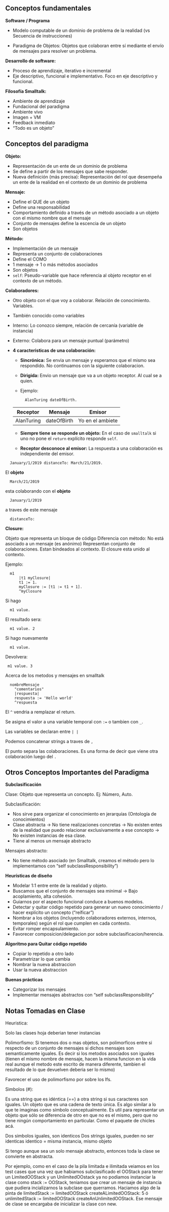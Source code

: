 ## **Conceptos fundamentales**

**Software / Programa**

- Modelo computable de un dominio de problema de la realidad (vs Secuencia de instrucciones)

- Paradigma de Objetos: Objetos que colaboran entre sí mediante el envío de mensajes para resolver un problema.

**Desarrollo de software:**

- Proceso de aprendizaje, iterativo e incremental
- Eje descriptivo, funcional e implementativo. Foco en eje descriptivo y funcional.

**Filosofía Smalltalk:**
- Ambiente de aprendizaje
- Fundacional del paradigma
- Ambiente vivo
- Imagen + VM
- Feedback inmediato
- “Todo es un objeto”

## **Conceptos del paradigma**

**Objeto:**

- Representación de un ente de un dominio de problema
- Se define a partir de los mensajes que sabe responder.
- Nueva definición (más precisa): Representación del rol que desempeña un ente de la realidad en el contexto de un dominio de problema

**Mensaje:**

- Define el QUE de un objeto
- Define una responsabilidad
- Comportamiento definido a través de un método asociado a un objeto con el mismo nombre que el mensaje
- Conjunto de mensajes define la escencia de un objeto
- Son objetos

**Método:**

- Implementación de un mensaje
- Representa un conjunto de colaboraciones
- Define el COMO
- 1 mensaje -> 1 o más métodos asociados
- Son objetos
- ```self```: Pseudo-variable que hace referencia al objeto receptor en el contexto de un método.

**Colaboradores:**

- Otro objeto con el que voy a colaborar. Relación de conocimiento. Variables.
- También conocido como variables
- Interno: Lo conozco siempre, relación de cercanía (variable de instancia)
- Externo: Colabora para un mensaje puntual (parámetro)
- **4 caracteristicas de una colaboración:**

  - **Sincrónica:** Se envia un mensaje y esperamos que el mismo sea respondido. No continuamos con la siguiente colaboracion.

  - **Dirigida:** Envio un mensaje que va a un objeto receptor. Al cual se a quien.

  - Ejemplo:
    ```
      AlanTuring dateOfBirth.
    ```

  | Receptor  | Mensaje | Emisor |
  | ------------- | ------------- |------------- |
  | AlanTuring  | dateOfBirth  | Yo en el ambiete|


  - **Siempre tiene se responde un objeto:** En el caso de ```smalltalk``` si uno no pone el ```return``` explícito responde ```self```.

  - **Receptor desconoce al emisor:** La respuesta a una colaboración es independiente del emisor.

```
  January/1/2019 distanceTo: March/21/2019.
```
El **objeto**

```
  March/21/2019
```

esta colaborando con el **objeto**

```
  January/1/2019
```
 
 a traves de este mensaje
 
```
  distanceTo:
```

**Closure:**

Objeto que representa un bloque de código
Diferencia con método: No está asociado a un mensaje (es anónimo)
Representan conjunto de colaboraciones.
Estan bindeados al contexto. El closure esta unido al contexto.

Ejemplo:

```
  m1
      |t1 myClosure|
      t1 := 1.
      myClosure := [t1 := t1 + 1].
      ^myClosure
```

Si hago

```
  m1 value.
```

El resultado sera:

```
  m1 value. 2
```

Si hago nuevamente 

```
  m1 value.
```

Devolvera:

```
 m1 value. 3
```

Acerca de los metodos y mensajes en smalltalk

```
  nombreMensaje
    "comentarios"
    |respuesta|
    respuesta := 'Hello world'
    ^respuesta
```

El ```^``` vendria a remplazar el return.

Se asigna el valor a una variable temporal con ```:=``` o tambien con ```_```.

Las variables se declaran entre ```| |```

Podemos concatenar strings a traves de ```,```

El punto separa las colaboraciones. Es una forma de decir que viene otra colaboración luego del ```.```


## **Otros Conceptos Importantes del Paradigma**

**Subclasificación**

Clase: Objeto que representa un concepto. Ej: Número, Auto.

Subclasificación: 

- Nos sirve para organizar el conocimiento en jerarquías (Ontología de conocimientos)
- Clase abstracta -> No tiene realizaciones concretas -> No existen entes de la realidad que puedo relacionar exclusivamente a ese concepto -> No existen instancias de esa clase.
- Tiene al menos un mensaje abstracto

Mensajes abstracto: 
- No tiene método asociado (en Smalltalk, creamos el método pero lo implementamos con “self subclassResponsibility”)

**Heurísticas de diseño**
- Modelar 1:1 entre ente de la realidad y objeto.
- Buscamos que el conjunto de mensajes sea minimal -> Bajo acoplamiento, alta cohesión.
- Guiarnos por el aspecto funcional conduce a buenos modelos.
- Detectar y quitar código repetido para generar un nuevo conocimiento / hacer explícito un concepto (“reíficar”)
- Nombrar a los objetos (incluyendo colaboradores externos, internos, temporales) según el rol que cumplen en cada contexto.
- Evitar romper encapsulamiento.
- Favorecer composicion/delegacion por sobre subclasificacion/herencia.

**Algoritmo para Quitar código repetido**

- Copiar lo repetido a otro lado
- Parametrizar lo que cambia
- Nombrar la nueva abstraccion
- Usar la nueva abstraccion

**Buenas prácticas**
- Categorizar los mensajes
- Implementar mensajes abstractos con “self subclassResponsibility”


## **Notas Tomadas en Clase**

Heuristica:

Solo las clases hoja deberian tener instancias

Polimorfismo: Si tenemos dos o mas objetos, son polimorficos entre si respecto de un conjunto de mensajes si dichos mensajes son semanticamente iguales. Es decir si los metodos asociados son iguales (tienen el mismo nombre de mensaje, hacen la misma funcion en la vida real aunque el metodo este escrito de manera diferente, tambien el resultado de lo que devuelven deberia ser lo mismo)

Favorecer el uso de polimorfismo por sobre los Ifs.

Simbolos (#):

Es una string que es idéntica (==) a otra string si sus caracteres son iguales.
Un objeto que es una cadena de texto única. Es algo similar a lo que te imaginas como símbolo conceptualmente.
Es util para representar un objeto que sólo se diferencia de otro en que no es el mismo, pero que no tiene ningún comportamiento en particular. Como el paquete de chicles acá.


Dos simbolos iguales, son identicos
Dos strings iguales, pueden no ser identicas
identico = misma instancia, mismo objeto

Si tengo aunque sea un solo mensaje abstracto, entonces toda la clase se convierte en abstracta.

Por ejemplo, como en el caso de la pila limitada e ilimitada veiamos en los test cases que una vez que habiamos subclasificado el OOStack para tener un LimitedOOStack y un UnlimitedOOstack ya no podiamos instanciar la clase como stack := OOStack, teniamos que crear un mensaje de instancia que pudiera incializarnos la subclase que querramos.
Haciamos algo de la pinta de limitedStack := limitedOOStack createALimitedOOStack: 5 ó unlimitedStack := limitedOOStack createAnUnlimitedOOStack.
Ese mensaje de clase se encargaba de inicializar la clase con new.
